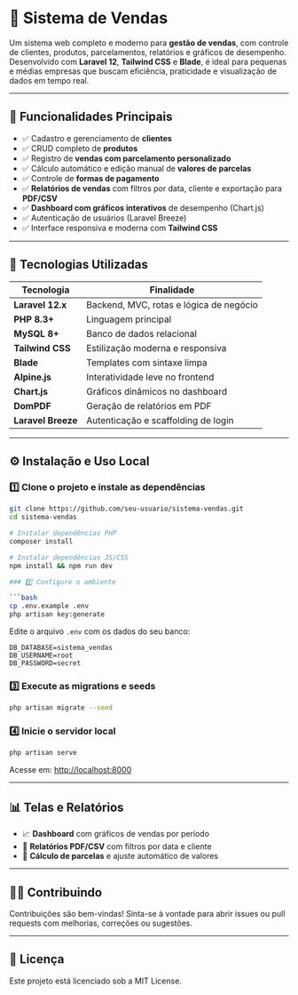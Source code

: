 # 🛒 Sistema de Vendas

Um sistema web completo e moderno para **gestão de vendas**, com controle de clientes, produtos, parcelamentos, relatórios e gráficos de desempenho. Desenvolvido com **Laravel 12**, **Tailwind CSS** e **Blade**, é ideal para pequenas e médias empresas que buscam eficiência, praticidade e visualização de dados em tempo real.

---

## 🚀 Funcionalidades Principais

- ✅ Cadastro e gerenciamento de **clientes**
- ✅ CRUD completo de **produtos**
- ✅ Registro de **vendas com parcelamento personalizado**
- ✅ Cálculo automático e edição manual de **valores de parcelas**
- ✅ Controle de **formas de pagamento**
- ✅ **Relatórios de vendas** com filtros por data, cliente e exportação para **PDF/CSV**
- ✅ **Dashboard com gráficos interativos** de desempenho (Chart.js)
- ✅ Autenticação de usuários (Laravel Breeze)
- ✅ Interface responsiva e moderna com **Tailwind CSS**

---

## 🧰 Tecnologias Utilizadas

| Tecnologia         | Finalidade                            |
|--------------------|----------------------------------------|
| **Laravel 12.x**   | Backend, MVC, rotas e lógica de negócio |
| **PHP 8.3+**       | Linguagem principal                     |
| **MySQL 8+**       | Banco de dados relacional              |
| **Tailwind CSS**   | Estilização moderna e responsiva       |
| **Blade**          | Templates com sintaxe limpa            |
| **Alpine.js**      | Interatividade leve no frontend        |
| **Chart.js**       | Gráficos dinâmicos no dashboard        |
| **DomPDF**         | Geração de relatórios em PDF           |
| **Laravel Breeze** | Autenticação e scaffolding de login    |

---

## ⚙️ Instalação e Uso Local

### 1️⃣ Clone o projeto e instale as dependências

```bash
git clone https://github.com/seu-usuario/sistema-vendas.git
cd sistema-vendas

# Instalar dependências PHP
composer install

# Instalar dependências JS/CSS
npm install && npm run dev

### 2️⃣ Configure o ambiente

```bash
cp .env.example .env
php artisan key:generate
```

Edite o arquivo `.env` com os dados do seu banco:

```env
DB_DATABASE=sistema_vendas
DB_USERNAME=root
DB_PASSWORD=secret
```

### 3️⃣ Execute as migrations e seeds

```bash
php artisan migrate --seed
```

### 4️⃣ Inicie o servidor local

```bash
php artisan serve
```

Acesse em: [http://localhost:8000](http://localhost:8000)

---

## 📊 Telas e Relatórios

- 📈 **Dashboard** com gráficos de vendas por período
- 🧾 **Relatórios PDF/CSV** com filtros por data e cliente
- 🧮 **Cálculo de parcelas** e ajuste automático de valores

---

## 👨‍💻 Contribuindo

Contribuições são bem-vindas! Sinta-se à vontade para abrir issues ou pull requests com melhorias, correções ou sugestões.

---

## 📝 Licença

Este projeto está licenciado sob a MIT License.